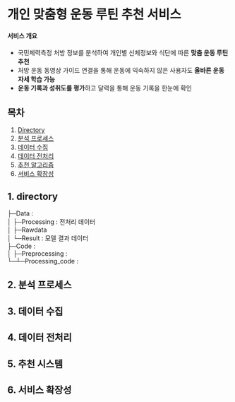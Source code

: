 # 개인 맞춤형 운동 루틴 추천 서비스

#### 서비스 개요
- 국민체력측정 처방 정보를 분석하여 개인별 신체정보와 식단에 따른 **맞춤 운동 루틴 추천**
- 처방 운동 동영상 가이드 연결을 통해 운동에 익숙하지 않은 사용자도 **올바른 운동 자세 학습 가능**
- **운동 기록과 성취도를 평가**하고 달력을 통해 운동 기록을 한눈에 확인

## 목차
1. [Directory](#1-directory)
2. [분석 프로세스](#2-분석-프로세스)
3. [데이터 수집](#3-데이터-수집)
4. [데이터 전처리](#4-데이터-전처리)
5. [추천 알고리즘](#5-추천-알고리즘)
6. [서비스 확장성](#6-서비스-확장성)

## 1. directory
├─Data :   
│ ├─Processing : 전처리 데이터  
│ ├─Rawdata  
│ └─Result : 모델 결과 데이터  
├─Code :   
│ ├─Preprocessing :  
└─┴─Processing_code :  


## 2. 분석 프로세스


## 3. 데이터 수집


## 4. 데이터 전처리


## 5. 추천 시스템


## 6. 서비스 확장성


